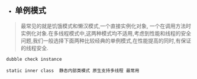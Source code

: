 - ## 单例模式
> 最常见的就是饥饿模式和懒汉模式,一个直接实例化对象,
一个在调用方法时实例化对象.在多线程模式中,这两种模式均不适用,考虑到性能和线程的安全问题,我们一般选择下面两种比较经典的单例模式,在性能提高的同时,有保证的线程安全.


```
dubble check instance
```
```
static inner class  静态内部类模式 原生支持多线程 最常用
```
